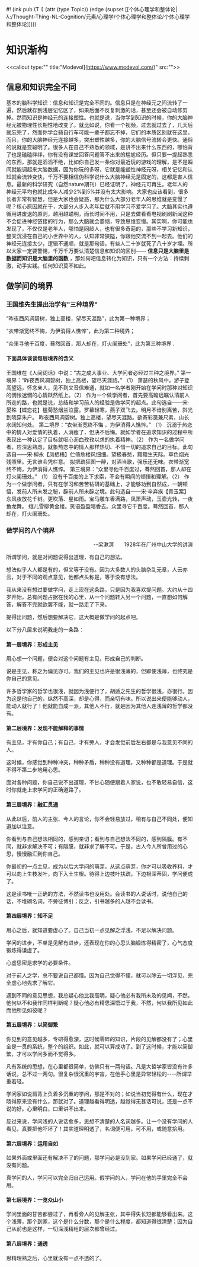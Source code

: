 #! (ink pub (T i) (attr (type Topic)) (edge (supset [[个体心理学和整体论|λ:/Thought-Thing-NL-Cognition/元素/心理学/个体心理学和整体论/个体心理学和整体论]])))

# 知识渐构
<<callout type:"" title:"Modevol](https://www.modevol.com/)" src:"">>


## 信息和知识完全不同

基本的脑科学知识：信息和知识是完全不同的。信息只是在神经元之间流转了一遍，然后就存到浅层记忆区了，如果后面不反复刺激的话，甚至还会被自动修剪掉。然而知识是神经元的连接塑性。也就是说，当你学到知识的时候，你的大脑神经元被物理性长期性地改变了。就比如说，你看一个视频，过去就过去了，几天后就忘完了，然而你学会骑自行车可能一辈子都忘不掉，它们的本质区别就在这里。而且，你的大脑神经元连接越多，突出塑性越多，你的大脑信号流转会更快。通俗的说就是变聪明了。很多人在自己不熟悉的领域，是讲不出来什么东西的，哪怕背了也是磕磕绊绊，你有没有课堂回答问题答不出来的尴尬经历。但只要一提起熟悉的东西，那就是滔滔不绝，比如你自己发一条你对最近玩的游戏的理解，是不是瞬间就能调起来大脑数据，因为你玩的多呀，它就是能塑性神经元呀，相关记忆和认知就会流转变快，千万不要相信伪科学说什么大脑神经元是固定的，这都是害人信息。最新的科学研究（自然nature期刊）已经证明了，神经元可再生。老年人的神经元平均也就比成年人减少2%到5%并没有太大影响。大家也应该看到，很多长者非常有智慧，但是大家也会疑惑，那为什么大部分老年人的思维就是变慢了呢？核心原因就在于，大部分人步入老年后就不用学习不爱学习了。大脑其实也遵循用进废退的原则，越用越聪明，而长时间不用，只是去做看看电视刷刷新闻这种不会促进神经链接的行为，那么大脑就会萎缩，导致思维变慢。其实啊，你可能也发现了，不仅仅是老年人，哪怕是同龄人，也有很多奇葩的，那些不学习新知识，整天沉浸在自己的小世界中的人，认知非常狭隘，你跟他交流不到一起去。他们的神经元连接太少，逻辑不通顺，就是那句话，有些人二十岁就死了八十岁才埋。所以大家一定要警惕，千万千万要认清楚信息和知识的区别—— **信息只是大脑里是数据而知识是大脑里的函数** ，那如何吧信息转化为知识，只有一个方法：持续刺激，动手实践。任何知识莫不如此。



## 做学问的境界
### 王国维先生提出治学有"三种境界"

  

“昨夜西风凋碧树，独上高楼，望尽天涯路”，此为第一种境界；  

“衣带渐宽终不悔，为伊消得人憔悴”，此为第二种境界；  

“众里寻他千百度，蓦然回首，那人却在，灯火阑珊处”，此为第三种境界 .  

  

#### 下面具体谈谈每层境界的含义

王国维在《人间词话》中说：“古之成大事业、大学问者必经过三种之境界。” 第一境界：“昨夜西风凋碧树，独上高楼，望尽天涯路。” （1） 萧瑟的秋风中，游子登高望远，怀念亲人，见不到又音信难通，就如一名学者刚开始在学问时那种对知识的惆怅迷惘的心情跃然纸上。（2） 作为一个做学问者，首先要高瞻远瞩认清前人所走的路，也就是说，总结和学习前人的经验是做学问的起点。此句选自——宋·晏殊【蝶恋花】槛菊愁烟兰泣露。罗幕轻寒，燕子双飞去。明月不谙别离苦，斜光到晓穿朱户。 昨夜西风凋碧树。独上高楼，望尽天涯路。欲寄彩笺兼尺素，山长水阔知何处。 第二境界：“衣带渐宽终不悔 ，为伊消得人憔悴。” （1） 沉溺于热恋中的情人对爱情的执着，人消瘦了，但决不后悔。就如学者在追求知识的过程中所表现出一种认定了目标就呕心沥血孜孜以求的执着精神。（2） 作为一名做学问者，应深思熟虑，就象热恋中的情人那样热切、不惜一切的追求自己的目标。此句选自——宋·柳永【凤栖梧】伫倚危楼风细细。望极春愁，黯黯生天际。草色烟光残照里。无言谁会凭栏意。 拟把疏狂图一醉，对酒当歌，强乐还无味。衣带渐宽终不悔，为伊消得人憔悴。 第三境界：“众里寻他千百度过，蓦然回首，那人却在灯火阑珊处。” （1） 没有千百度的上下求索，不会有瞬间的顿悟和理解。（2） 作为一个做学问者，只有在学习和苦苦钻研的基础上，才能够功到自然成，一朝顿悟，发前人所未发之秘，辟前人所未辟之境。此句选自——宋·辛弃疾【青玉案】 东风夜放花千树。更吹落、星如雨。宝马雕车香满路，凤箫声动，玉壶光转，一夜鱼龙舞。 蛾儿雪柳黄金缕。笑语盈盈暗香去。众里寻它千百度。蓦然回首，那人却在，灯火阑珊处。

  

### 做学问的八个境界
<p align="right">--梁漱溟　　1928年在广州中山大学的讲演 </p>

所谓学问，就是对问题说得出道理，有自己的想法。

想法似乎人人都是有的，但又等于没有。因为大多数人的头脑杂乱无章，人云亦云，对于不同的观点意见，他都点头称是，等于没有想法。

我从来没有想过要做学问，走上现在这条路，只是因为我喜欢提问题。大约从十四岁开始，总有问题占据在我的心里，从一个问题转入另一个问题，一直想如何解答，解答不完就欲罢不能，就一路走了下来。

提得出问题，然后想要解决它，这大概是做学问的起点吧。

以下分八层来说明我走的一条路：

  

#### 第一层境界：形成主见


用心想一个问题，便会对这个问题有主见，形成自己的判断。

说是主见，称之为偏见亦可。我们的主见也许是很浅薄的，但即使浅薄，也终究是你自己的意见。

许多哲学家的哲学也很浅，就因为浅便行了，胡适之先生的哲学很浅，亦很行。因为这是他自己的，纵然不高深，却是心得，而亲切有味。所以说出来便能够动人，能动人就行了！他就能自成一派，其他人不行，就是因为其他人连浅薄的哲学都没有。

  

#### 第二层境界：发现不能解释的事情

有主见，才有你自己；有自己，才有旁人，才会发觉前后左右都是与我意见不同的人。

这时候，你感觉到种种冲突，种种矛盾，种种没有道理，又种种都是道理。于是就不得不第二步地用心思。

面对各种问题，你自己说不出道理，不甘心随便跟着人家说，也不敢轻易自信，这时你就走上求学问的正确道路了。

  

#### 第三层境界：融汇贯通

从此以后，前人的主张、今人的言论，你不会轻易放过，稍有与自己不同处，便知道加以注意。

你看到与自己想法相同的，感到亲切；看到与自己想法不同的，感到隔膜。有不同，就非求解决不可；有隔膜，就非求了解不可。于是，古人今人所曾用过的心思，慢慢融汇到你自己。

你最初的一点主见，成为以后大学问的萌芽。从这点萌芽，你才可以吸收养料，才可以向上生枝发叶，向下入土生根。待得上边枝叶扶疏，下边根深蒂固，学问便成了。

这是读书唯一正确的方法，不然读书也没用处。会读书的人说话时，说他自己的话，不堆砌名词，不旁征博引；反之，引书越多的人越不会读书。

  

#### 第四层境界：知不足

用心之后，就知道要虚心了。自己当初一点见解之浮浅，不足以解决问题。

学问的进步，不单是见解有进步，还表现在你的心思头脑锻炼得精密了，心气态度锻炼得谦虚了。

心虚思密是求学的必要条件。

对于前人之学，总不要说自己都懂。因为自己觉得不懂，就可以除去一切浮见，完全虚心地先求了解它。

遇到不同的意见思想，我总疑心他比我高明，疑心他必有我所未及的见闻，不然，他何以不和我作同样判断呢？疑心他必有精思深悟过于我，不然，何以我所见如此而他所见如彼呢？

  

#### 第五层境界：以简御繁

你见到的意见越多，专研得愈深，这时候零碎的知识，片段的见解都没有了；心里全是一贯的系统，整个的组织。如此，就可以算成功了。到了这时候，才能以简御繁，才可以学问多而不觉得多。

凡有系统的思想，在心里都很简单，仿佛只有一两句话。凡是大哲学家皆没有许多话说，总不过一两句。很复杂很沉重的宇宙，在他手心里是异常轻松的----所谓举重若轻。

学问家如说肩背上负着多沉重的学问，那是不对的；如说当初觉得有什么，现在才晓得原来没有什么，那就对了。道理越看得明透，越觉得无甚话可说，还是一点不说的好。心里明白，口里讲不出来。

反过来说，学问浅的人说话愈多，思想不清楚的人名词越多。让一个没有学问的人看见，真要把他吓坏了！其实道理明透了，名词便可用，可不用，或随意拾用。

  

#### 第六层境界：运用自如

如果外面或里面还有解决不了的问题，那学问必是没到家。如果学问已经通了，就没有问题。

真学问的人，学问可以完全归自己运用。假学问的人，学问在他的手里完全不会用。

  

#### 第七层境界：一览众山小

学问里面的甘苦都尝过了，再看旁人的见解主张，其中得失长短都能够看出来。这个浅薄，那个到家，这个是什么分数，那个是什么程度，都知道得很清楚；因为自己从前也是这样，一切深浅精粗的层次都曾经过。

  

#### 第八层境界：通透

思精理熟之后，心里就没有一点不透的了。